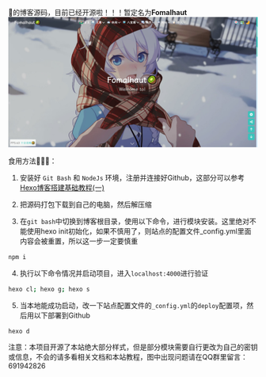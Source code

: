 🥝的博客源码，目前已经开源啦！！！暂定名为**Fomalhaut**
![](./cover.jpg)

食用方法🍡🍡🍡：

1. 安装好 `Git Bash` 和 `NodeJs` 环境，注册并连接好Github，这部分可以参考[Hexo博客搭建基础教程(一)](https://www.fomal.cc/posts/e593433d.html)

2. 把源码打包下载到自己的电脑，然后解压缩

3. 在`git bash`中切换到博客根目录，使用以下命令，进行模块安装。这里绝对不能使用hexo init初始化，如果不慎用了，则站点的配置文件_config.yml里面内容会被重置，所以这一步一定要慎重

  ```bash
  npm i
  ```

4. 执行以下命令情况并启动项目，进入`localhost:4000`进行验证

  ```bash
  hexo cl; hexo g; hexo s
  ```

5. 当本地能成功启动，改一下站点配置文件的`_config.yml`的`deploy`配置项，然后用以下部署到Github

  ```bash
  hexo d
  ```
  
 注意：本项目开源了本站绝大部分样式，但是部分模块需要自行更改为自己的密钥或信息，不会的请多看相关文档和本站教程，图中出现问题请在QQ群里留言：691942826
